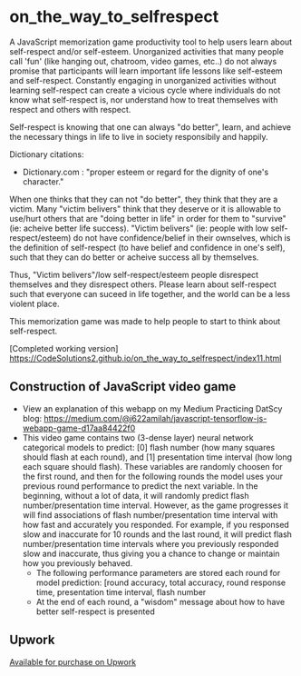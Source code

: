 # on_the_way_to_selfrespect

A JavaScript memorization game productivity tool to help users learn about self-respect and/or self-esteem. Unorganized activities that many people call 'fun' (like hanging out, chatroom, video games, etc..) do not always promise that participants will learn important life lessons like self-esteem and self-respect. Constantly engaging in unorganized activities without learning self-respect can create a vicious cycle where individuals do not know what self-respect is, nor understand how to treat themselves with respect and others with respect.

Self-respect is knowing that one can always "do better", learn, and achieve the necessary things in life to live in society responsibily and happily. 

Dictionary citations: 
  - Dictionary.com : "proper esteem or regard for the dignity of one's character."
  
When one thinks that they can not "do better", they think that they are a victim. Many "victim belivers" think that they deserve or it is allowable to use/hurt others that are "doing better in life" in order for them to "survive" (ie: acheive better life success). "Victim belivers" (ie: people with low self-respect/esteem) do not have confidence/belief in their ownselves, which is the definition of self-respect (to have belief and confidence in one's self), such that they can do better or acheive success all by themselves. 

Thus, "Victim belivers"/low self-respect/esteem people disrespect themselves and they disrespect others. Please learn about self-respect such that everyone can suceed in life together, and the world can be a less violent place.

This memorization game was made to help people to start to think about self-respect.

[Completed working version] https://CodeSolutions2.github.io/on_the_way_to_selfrespect/index11.html

## Construction of JavaScript video game
  - View an explanation of this webapp on my Medium Practicing DatScy blog: https://medium.com/@j622amilah/javascript-tensorflow-js-webapp-game-d17aa84422f0
  - This video game contains two (3-dense layer) neural network categorical models to predict: [0] flash number (how many squares should flash at each round), and [1] presentation time interval (how long each square should flash). These variables are randomly choosen for the first round, and then for the following rounds the model uses your previous round performance to predict the next variable. In the beginning, without a lot of data, it will randomly predict flash number/presentation time interval. However, as the game progresses it will find associations of flash number/presentation time interval with how fast and accurately you responded. For example, if you responsed slow and inaccurate for 10 rounds and the last round, it will predict flash number/presentation time intervals where you previously responded slow and inaccurate, thus giving you a chance to change or maintain how you previously behaved.
    - The following performance parameters are stored each round for model prediction: [round accuracy, total accuracy, round response time, presentation time interval, flash number
    - At the end of each round, a "wisdom" message about how to have better self-respect is presented

      

## Upwork

[Available for purchase on Upwork](https://www.upwork.com/services/product/development-it-tensorflow-js-performance-prediction-javascript-video-game-development-1767599520868958208)
